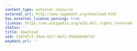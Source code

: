 ```yaml
---
content_type: external-resource
external_url: http://www.sagemath.org/download.html
has_external_license_warning: true
license: https://en.wikipedia.org/wiki/All_rights_reserved
status: ''
title: download
uid: 21674f11-34aa-42c7-8a72-69ea56e6e7a7
wayback_url: ''
---
```

